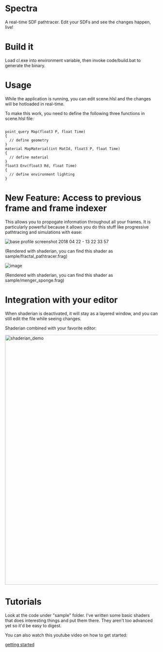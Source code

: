# Spectra

A real-time SDF pathtracer. Edit your SDFs and see the changes happen, live!

# Build it

Load cl.exe into environment variable, then invoke code/build.bat to generate the binary.

# Usage

While the application is running, you can edit scene.hlsl and the changes will be hotloaded in real-time. 

To make this work, you need to define the following three functions in scene.hlsl file:

```

point_query Map(float3 P, float Time)
{
  // define geometry
}
material MapMaterial(int MatId, float3 P, float Time)
{
  // define material
}
float3 Env(float3 Rd, float Time)
{
  // define environment lighting
}

```

# New Feature: Access to previous frame and frame indexer

This allows you to propogate information throughout all your frames. It is particularly powerful because it allows you do this stuff
like progressive pathtracing and simulations with ease:

![base profile screenshot 2018 04 22 - 13 22 33 57](https://user-images.githubusercontent.com/16845654/39100342-4f3381fc-463d-11e8-9d3d-3843d40edb53.png)

(Rendered with shaderian, you can find this shader as sample/fractal_pathtracer.frag)

![image](https://user-images.githubusercontent.com/16845654/39226536-ee49b57e-4807-11e8-8be2-33c0174d0f58.png)

(Rendered with shaderian, you can find this shader as sample/menger_sponge.frag)

# Integration with your editor

When shaderian is deactivated, it will stay as a layered window, and you can still edit the file while seeing changes. 


Shaderian combined with your favorite editor:

<img width="820" alt="shaderian_demo" src="https://user-images.githubusercontent.com/16845654/33856681-bb18d78c-de7d-11e7-97af-792efa8b5d73.PNG">

# Tutorials

Look at the code under "sample" folder. I've written some basic shaders that does interesting things and put them there. They aren't too advanced yet so it'd be easy to digest.

You can also watch this youtube video on how to get started:

[getting started](https://www.youtube.com/watch?v=6BZuYtx3Uyw)
